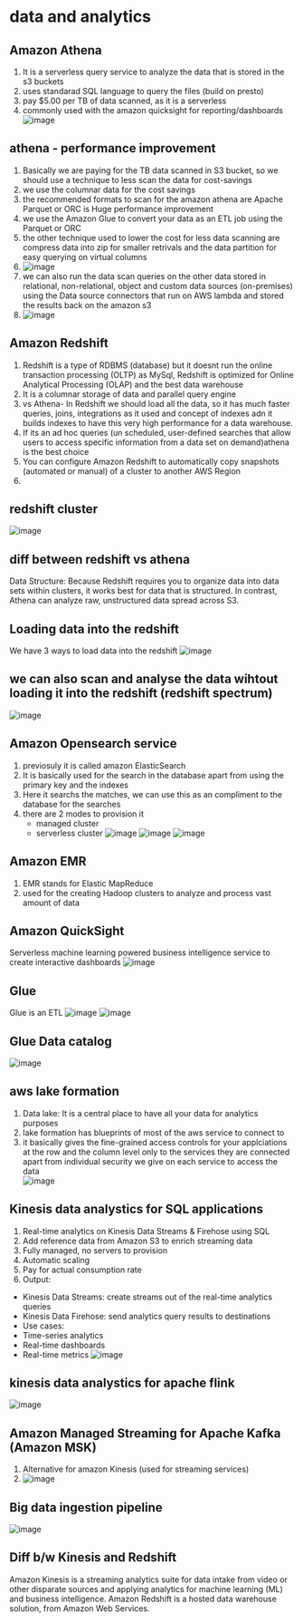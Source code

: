 # data and analytics

## Amazon Athena
1.  It is a serverless query service to analyze the data that is stored in the s3 buckets
2.  uses standarad SQL language to query the files (build on presto)
3.  pay $5.00 per TB of data scanned, as it is a serverless
4.  commonly used with the amazon quicksight for reporting/dashboards 
![image](https://github.com/bhargavsp/aws_solution-architect/assets/45779321/00676d52-8f7a-42c2-a486-738f3448e700)

## athena - performance improvement
1. Basically we are paying for the TB data scanned in S3 bucket, so we should use a technique to less scan the data for cost-savings
2. we use the columnar data for the cost savings
3. the recommended formats to scan for the amazon athena are Apache Parquet or ORC is Huge performance improvement
4. we use the Amazon Glue to convert your data as an ETL job using the Parquet or ORC
5. the other technique used to lower the cost for less data scanning are compress data into zip for smaller retrivals and the data partition for easy querying on virtual columns
6. ![image](https://github.com/bhargavsp/aws_solution-architect/assets/45779321/79993c99-65cb-47cf-9746-4d9b554e14e5)
7. we can also run the data scan queries on the other data stored in relational, non-relational, object and custom data sources (on-premises) using the Data source connectors that run on AWS lambda and stored the results back on the amazon s3
8. ![image](https://github.com/bhargavsp/aws_solution-architect/assets/45779321/cf8932f7-0e2a-4cfb-b15e-18f844abef33)

## Amazon Redshift
1. Redshift is a type of RDBMS (database) but it doesnt run the online transaction processing (OLTP) as MySql, Redshift is optimized for Online Analytical Processing (OLAP) and the best data warehouse
2. It is a columnar storage of data and parallel query engine
3.  vs Athena- In Redshift we should load all the data, so it has much faster queries, joins, integrations as it used and concept of indexes adn it builds indexes to have this very high performance for a data warehouse.
4.  If its an ad hoc queries (un scheduled, user-defined searches that allow users to access specific information from a data set on demand)athena is the best choice
5.  You can configure Amazon Redshift to automatically copy snapshots (automated or manual) of a cluster to another AWS Region
6.  
## redshift cluster
![image](https://github.com/bhargavsp/aws_solution-architect/assets/45779321/ee18617f-7f32-4971-ba92-3113f7c7dc2b)

## diff between redshift vs athena
Data Structure: Because Redshift requires you to organize data into data sets within clusters, it works best for data that is structured. In contrast, Athena can analyze raw, unstructured data spread across S3.

## Loading data into the redshift
We have 3 ways to load data into the redshift
![image](https://github.com/bhargavsp/aws_solution-architect/assets/45779321/5c630465-f98c-46f5-92d6-4be55bd48108)

## we can also scan and analyse the data wihtout loading it into the redshift (redshift spectrum)
![image](https://github.com/bhargavsp/aws_solution-architect/assets/45779321/989d1f62-3684-445b-a8e4-c3d23c54f475)

## Amazon Opensearch service
1. previosuly it is called amazon ElasticSearch
2. It is basically used for the search in the database apart from using the primary key and the indexes
3. Here it searchs the matches, we can use this as an compliment to the database for the searches
4. there are 2 modes to provision it
   * managed cluster
   * serverless cluster
![image](https://github.com/bhargavsp/aws_solution-architect/assets/45779321/c9076aec-a574-4862-a142-b2dbbd833179)
![image](https://github.com/bhargavsp/aws_solution-architect/assets/45779321/3becbb38-6f10-4adb-b35b-2a29e18db495)
![image](https://github.com/bhargavsp/aws_solution-architect/assets/45779321/87431584-312a-4c3a-8e62-84645f538848)

## Amazon EMR
1. EMR stands for Elastic MapReduce
2. used for the creating Hadoop clusters to analyze and process vast amount of data

## Amazon QuickSight
Serverless machine learning powered business intelligence service to create interactive dashboards
![image](https://github.com/bhargavsp/aws_solution-architect/assets/45779321/9c700d8c-4700-404a-b01b-dd0384293313)

## Glue
Glue is an ETL
![image](https://github.com/bhargavsp/aws_solution-architect/assets/45779321/cee26d84-4eea-4007-bf71-2cd76358ff20)
![image](https://github.com/bhargavsp/aws_solution-architect/assets/45779321/290ce065-1c3e-4cd6-8df5-981fb0b678e5)

## Glue Data catalog
![image](https://github.com/bhargavsp/aws_solution-architect/assets/45779321/b5d8fccf-2258-442e-a2e4-90a7d124fb27)

## aws lake formation
 1. Data lake: It is a central place to have all your data for analytics purposes
 2. lake formation has blueprints of most of the aws service to connect to
 3. it basically gives the fine-grained access controls for your applciations at the row and the column level only to the services they are connected apart from individual security we give on each service to access the data  
![image](https://github.com/bhargavsp/aws_solution-architect/assets/45779321/0214eeeb-70a9-457a-9acc-7a122353e7e5)

## Kinesis data analystics for SQL applications
1. Real-time analytics on Kinesis Data Streams & Firehose using SQL 
2. Add reference data from Amazon S3 to enrich streaming data
3.  Fully managed, no servers to provision
4.  Automatic scaling
5.  Pay for actual consumption rate
6.  Output: 
* Kinesis Data Streams: create streams out of the real-time analytics queries 
* Kinesis Data Firehose: send analytics query results to destinations 
* Use cases: 
* Time-series analytics 
* Real-time dashboards 
* Real-time metrics
![image](https://github.com/bhargavsp/aws_solution-architect/assets/45779321/6e93aa48-e07c-495c-99f6-1df5f082a3f1)

## kinesis data analystics for apache flink
![image](https://github.com/bhargavsp/aws_solution-architect/assets/45779321/7a0cf9ac-c3e6-4d70-ae65-9b835524ef49)

## Amazon Managed Streaming for Apache Kafka (Amazon MSK) 
1. Alternative for amazon Kinesis (used for streaming services)
2. ![image](https://github.com/bhargavsp/aws_solution-architect/assets/45779321/ef2cb6ad-6af2-4d5b-bd63-641c7d4df47d)

## Big data ingestion pipeline
![image](https://github.com/bhargavsp/aws_solution-architect/assets/45779321/6ba11663-e9ed-4e18-a851-b797ffd58335)

## Diff b/w Kinesis and Redshift
Amazon Kinesis is a streaming analytics suite for data intake from video or other disparate sources and applying analytics for machine learning (ML) and business intelligence. Amazon Redshift is a hosted data warehouse solution, from Amazon Web Services.
